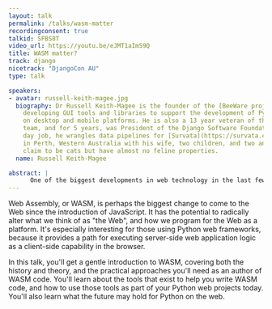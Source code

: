 ```yaml
---
layout: talk
permalink: /talks/wasm-matter
recordingconsent: true
talkid: SFBS8T
video_url: https://youtu.be/eJMT1aImS9Q
title: WASM matter?
track: django
nicetrack: "DjangoCon AU"
type: talk

speakers:
- avatar: russell-keith-magee.jpg
  biography: Dr Russell Keith-Magee is the founder of the [BeeWare project](https://beeware.org),
    developing GUI tools and libraries to support the development of Python software
    on desktop and mobile platforms. He is also a 13 year veteran of the Django core
    team, and for 5 years, was President of the Django Software Foundation. In his
    day job, he wrangles data pipelines for [Survata](https://survata.com). He lives
    in Perth, Western Australia with his wife, two children, and two animals that
    claim to be cats but have almost no feline properties.
  name: Russell Keith-Magee

abstract: | 
      One of the biggest developments in web technology in the last few years is the emergence of WASM - Web Assembly. But what is WASM? Can you use it in your web projects? Should you? And if so... how?
---
```


Web Assembly, or WASM, is perhaps the biggest change to come to the Web since the introduction of JavaScript. It has the potential to radically alter what we think of as "the Web", and how we program for the Web as a platform. It's especially interesting for those using Python web frameworks, because it provides a path for executing server-side web application logic as a client-side capability in the browser.

In this talk, you'll get a gentle introduction to WASM, covering both the history and theory, and the practical approaches you'll need as an author of WASM code. You'll learn about the tools that exist to help you write WASM code, and how to use those tools as part of your Python web projects today. You'll also learn what the future may hold for Python on the web.
